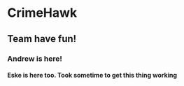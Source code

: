 # CrimeHawk

## Team have fun!
### Andrew is here!
#### Eske is here too. Took sometime to get this thing working
